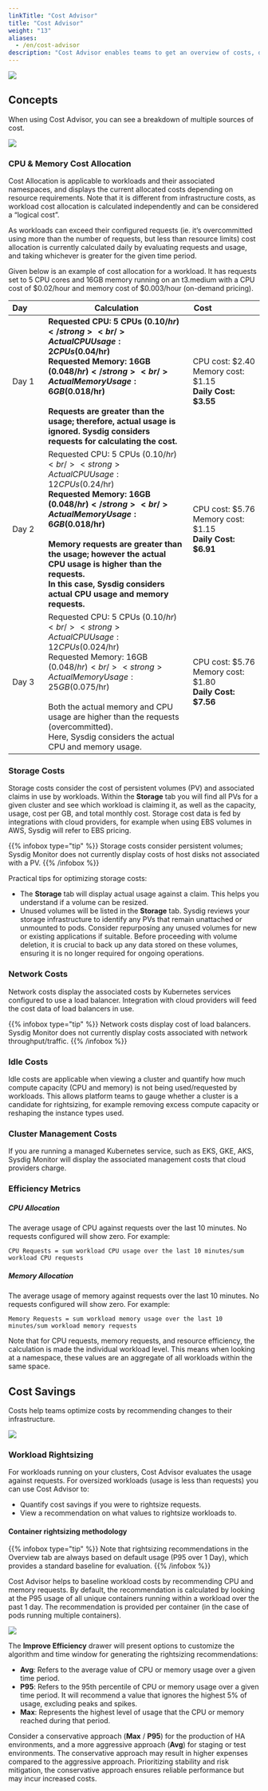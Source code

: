 ```yaml
---
linkTitle: "Cost Advisor"
title: "Cost Advisor"
weight: "13"
aliases:
  - /en/cost-advisor
description: "Cost Advisor enables teams to get an overview of costs, drill into clusters, namespaces, workloads, and obtain insights and recommendations into where you can optimize and reduce your costs."
---
```


![](/image/cost_advisor_architecture.gif)

## Concepts

When using Cost Advisor, you can see a breakdown of multiple sources of cost. 

![](/image/cost_advisor_breakdown.png)

### CPU & Memory Cost Allocation

Cost Allocation is applicable to workloads and their associated namespaces, and displays the current allocated costs depending on resource requirements. Note that it is different from infrastructure costs, as workload cost allocation is calculated independently and can be considered a “logical cost”.

As workloads can exceed their configured requests (ie. it’s overcommitted using more than the number of requests, but less than resource limits) cost allocation is currently calculated daily by evaluating requests and usage, and taking whichever is greater for the given time period.

Given below is an example of cost allocation for a workload. It has requests set to 5 CPU cores and 16GB memory running on an t3.medium with a CPU cost of $0.02/hour and memory cost of $0.003/hour (on-demand pricing).

| Day&nbsp;&nbsp;&nbsp;&nbsp;&nbsp;&nbsp; |Calculation | Cost&nbsp;&nbsp;&nbsp;&nbsp;&nbsp;&nbsp;&nbsp;&nbsp;&nbsp;&nbsp;&nbsp;&nbsp;&nbsp;&nbsp;&nbsp;&nbsp;&nbsp;&nbsp;&nbsp;&nbsp;|
| --| ------| ---|
| Day 1 | <strong>Requested CPU: 5 CPUs ($0.10/hr)</strong> <br />Actual CPU Usage: 2 CPUs ($0.04/hr) <br /><strong>Requested Memory: 16GB ($0.048/hr)</strong><br />Actual Memory Usage: 6GB ($0.018/hr)<br /><br />Requests are greater than the usage; therefore, actual usage is ignored. Sysdig considers requests for calculating the cost.<br /> | CPU cost: $2.40 <br />Memory cost: $1.15<br /><strong>Daily Cost: $3.55</strong>|
| Day 2 | Requested CPU: 5 CPUs ($0.10/hr) <br /><strong>Actual CPU Usage: 12 CPUs ($0.24/hr)</strong> <br /><strong>Requested Memory: 16GB ($0.048/hr)</strong><br />Actual Memory Usage: 6GB ($0.018/hr)<br /><br />Memory requests are greater than the usage; however the actual CPU usage is higher than the requests. <br />In this case, Sysdig considers actual CPU usage and memory requests.<br /> | CPU cost: $5.76 <br />Memory cost: $1.15<br /><strong>Daily Cost: $6.91</strong>|
| Day 3 | Requested CPU: 5 CPUs ($0.10/hr) <br /> <strong>Actual CPU Usage: 12 CPUs ($0.024/hr)</strong> <br />Requested Memory: 16GB ($0.048/hr)<br /><strong>Actual Memory Usage: 25GB ($0.075/hr)</strong><br /><br />Both the actual memory and CPU usage are higher than the requests (overcommitted). <br />Here, Sysdig considers the actual CPU and memory usage.  <br /> | CPU cost: $5.76 <br />Memory cost: $1.80<br /><strong>Daily Cost: $7.56</strong>|

### Storage Costs

Storage costs consider the cost of persistent volumes (PV) and associated claims in use by workloads. Within the <strong>Storage</strong> tab you will find all PVs for a given cluster and see which workload is claiming it, as well as the capacity, usage, cost per GB, and total monthly cost. Storage cost data is fed by integrations with cloud providers, for example when using EBS volumes in AWS, Sysdig will refer to EBS pricing.

{{% infobox type="tip" %}}
Storage costs consider persistent volumes; Sysdig Monitor does not currently display costs of host disks not associated with a PV.
{{% /infobox %}}

Practical tips for optimizing storage costs:

* The <strong>Storage</strong> tab will display actual usage against a claim. This helps you understand if a volume can be resized.
* Unused volumes will be listed in the <strong>Storage</strong> tab.  Sysdig reviews your storage infrastructure to identify any PVs that remain unattached or unmounted to pods. Consider repurposing any unused volumes for new or existing applications if suitable. Before proceeding with volume deletion, it is crucial to back up any data stored on these volumes, ensuring it is no longer required for ongoing operations.

### Network Costs

Network costs display the associated costs by Kubernetes services configured to use a load balancer. Integration with cloud providers will feed the cost data of load balancers in use.

{{% infobox type="tip" %}}
Network costs display cost of load balancers. Sysdig Monitor does not currently display costs associated with network throughput/traffic.
{{% /infobox %}}

### Idle Costs

Idle costs are applicable when viewing a cluster and quantify how much compute capacity (CPU and memory) is not being used/requested by workloads. This allows platform teams to gauge whether a cluster is a candidate for rightsizing, for example removing excess compute capacity or reshaping the instance types used.

### Cluster Management Costs

If you are running a managed Kubernetes service, such as EKS, GKE, AKS, Sysdig Monitor will display the associated management costs that cloud providers charge. 

### Efficiency Metrics

##### CPU Allocation

The average usage of CPU against requests over the last 10 minutes. No requests configured will show zero. For example:

`CPU Requests = sum workload CPU usage over the last 10 minutes/sum workload CPU requests`

##### Memory Allocation

The average usage of memory against requests over the last 10 minutes. No requests configured will show zero. For example:

`Memory Requests = sum workload memory usage over the last 10 minutes/sum workload memory requests`

Note that for CPU requests, memory requests, and resource efficiency, the calculation is made the individual workload level. This means when looking at a namespace, these values are an aggregate of all workloads within the same space.

## Cost Savings

Costs help teams optimize costs by recommending changes to their infrastructure.

![](/image/cost_recommend.png)

### Workload Rightsizing

For workloads running on your clusters, Cost Advisor evaluates the usage against requests. For oversized workloads (usage is less than requests) you can use Cost Advisor to:

- Quantify cost savings if you were to rightsize requests.
- View a recommendation on what values to rightsize workloads to.

#### Container rightsizing methodology

{{% infobox type="tip" %}}
Note that rightsizing recommendations in the Overview tab are always based on default usage (P95 over 1 Day), which provides a standard baseline for evaluation.
{{% /infobox %}}

Cost Advisor helps to baseline workload costs by recommending CPU and memory requests. By default, the recommendation is calculated by looking at the P95 usage of all unique containers running within a workload over the past 1 day. The recommendation is provided per container (in the case of pods running multiple containers). 

![](/image/cost_rightsize.png)

The **Improve Efficiency** drawer will present options to customize the algorithm and time window for generating the rightsizing recommendations:

* **Avg**: Refers to the average value of CPU or memory usage over a given time period.
* **P95**:  Refers to the 95th percentile of CPU or memory usage over a given time period. It will recommend a value that ignores the highest 5% of usage, excluding peaks and spikes.
* **Max**: Represents the highest level of usage that the CPU or memory reached during that period.

Consider a conservative approach (**Max** / **P95**) for the production of HA environments, and a more aggressive approach (**Avg**) for staging or test environments. The conservative approach may result in higher expenses compared to the aggressive approach. Prioritizing stability and risk mitigation, the conservative approach ensures reliable performance but may incur increased costs. 



